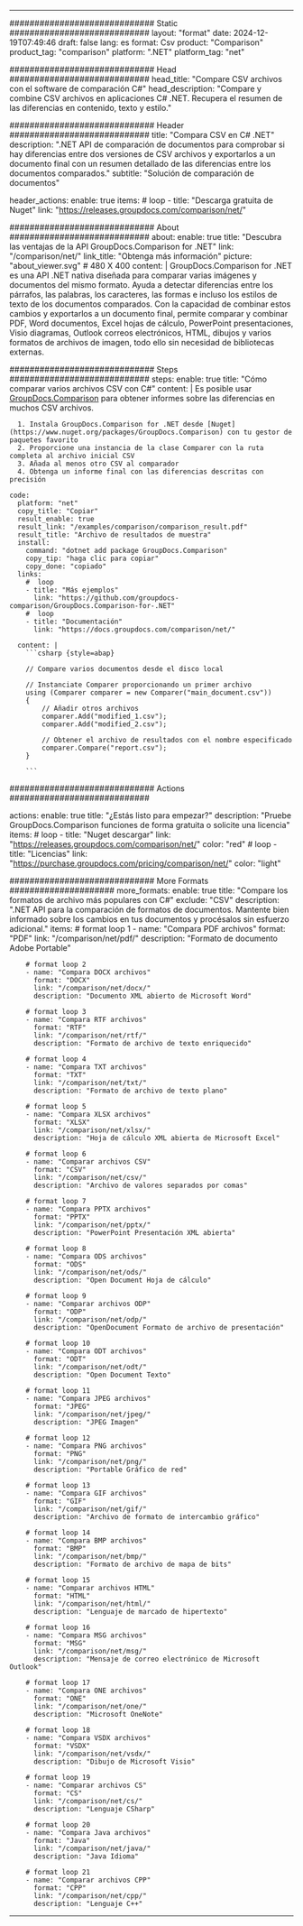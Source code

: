 
---
############################# Static ############################
layout: "format"
date:  2024-12-19T07:49:46
draft: false
lang: es
format: Csv
product: "Comparison"
product_tag: "comparison"
platform: ".NET"
platform_tag: "net"

############################# Head ############################
head_title: "Compare CSV archivos con el software de comparación C#"
head_description: "Compare y combine CSV archivos en aplicaciones C# .NET. Recupera el resumen de las diferencias en contenido, texto y estilo."

############################# Header ############################
title: "Compara CSV en C# .NET" 
description: ".NET API de comparación de documentos para comprobar si hay diferencias entre dos versiones de CSV archivos y exportarlos a un documento final con un resumen detallado de las diferencias entre los documentos comparados."
subtitle: "Solución de comparación de documentos" 

header_actions:
  enable: true
  items:
    #  loop
    - title: "Descarga gratuita de Nuget"
      link: "https://releases.groupdocs.com/comparison/net/"
      
############################# About ############################
about:
    enable: true
    title: "Descubra las ventajas de la API GroupDocs.Comparison for .NET"
    link: "/comparison/net/"
    link_title: "Obtenga más información"
    picture: "about_viewer.svg" # 480 X 400
    content: |
       GroupDocs.Comparison for .NET es una API .NET nativa diseñada para comparar varias imágenes y documentos del mismo formato. Ayuda a detectar diferencias entre los párrafos, las palabras, los caracteres, las formas e incluso los estilos de texto de los documentos comparados. Con la capacidad de combinar estos cambios y exportarlos a un documento final, permite comparar y combinar PDF, Word documentos, Excel hojas de cálculo, PowerPoint presentaciones, Visio diagramas, Outlook correos electrónicos, HTML, dibujos y varios formatos de archivos de imagen, todo ello sin necesidad de bibliotecas externas.

############################# Steps ############################
steps:
    enable: true
    title: "Cómo comparar varios archivos CSV con C#"
    content: |
      Es posible usar [GroupDocs.Comparison](https://products.groupdocs.com/comparison/net/) para obtener informes sobre las diferencias en muchos CSV archivos.
      
      1. Instala GroupDocs.Comparison for .NET desde [Nuget](https://www.nuget.org/packages/GroupDocs.Comparison) con tu gestor de paquetes favorito
      2. Proporcione una instancia de la clase Comparer con la ruta completa al archivo inicial CSV
      3. Añada al menos otro CSV al comparador
      4. Obtenga un informe final con las diferencias descritas con precisión
   
    code:
      platform: "net"
      copy_title: "Copiar"
      result_enable: true
      result_link: "/examples/comparison/comparison_result.pdf"
      result_title: "Archivo de resultados de muestra"
      install:
        command: "dotnet add package GroupDocs.Comparison"
        copy_tip: "haga clic para copiar"
        copy_done: "copiado"
      links:
        #  loop
        - title: "Más ejemplos"
          link: "https://github.com/groupdocs-comparison/GroupDocs.Comparison-for-.NET"
        #  loop
        - title: "Documentación"
          link: "https://docs.groupdocs.com/comparison/net/"
          
      content: |
        ```csharp {style=abap}

        // Compare varios documentos desde el disco local

        // Instanciate Comparer proporcionando un primer archivo
        using (Comparer comparer = new Comparer("main_document.csv"))
        {
            // Añadir otros archivos
        	comparer.Add("modified_1.csv");
            comparer.Add("modified_2.csv");

            // Obtener el archivo de resultados con el nombre especificado
            comparer.Compare("report.csv"); 
        }
        
        ```            

############################# Actions ############################

actions:
  enable: true
  title: "¿Estás listo para empezar?"
  description: "Pruebe GroupDocs.Comparison funciones de forma gratuita o solicite una licencia"
  items:
    #  loop
    - title: "Nuget descargar"
      link: "https://releases.groupdocs.com/comparison/net/"
      color: "red"
        #  loop
    - title: "Licencias"
      link: "https://purchase.groupdocs.com/pricing/comparison/net/"
      color: "light"


############################# More Formats #####################
more_formats:
    enable: true
    title: "Compare los formatos de archivo más populares con C#"
    exclude: "CSV"
    description: ".NET API para la comparación de formatos de documentos. Mantente bien informado sobre los cambios en tus documentos y procésalos sin esfuerzo adicional."
    items: 
        # format loop 1
        - name: "Compara PDF archivos"
          format: "PDF"
          link: "/comparison/net/pdf/"
          description: "Formato de documento Adobe Portable"

        # format loop 2
        - name: "Compara DOCX archivos"
          format: "DOCX"
          link: "/comparison/net/docx/"
          description: "Documento XML abierto de Microsoft Word"

        # format loop 3
        - name: "Compara RTF archivos"
          format: "RTF"
          link: "/comparison/net/rtf/"
          description: "Formato de archivo de texto enriquecido"

        # format loop 4
        - name: "Compara TXT archivos"
          format: "TXT"
          link: "/comparison/net/txt/"
          description: "Formato de archivo de texto plano"

        # format loop 5
        - name: "Compara XLSX archivos"
          format: "XLSX"
          link: "/comparison/net/xlsx/"
          description: "Hoja de cálculo XML abierta de Microsoft Excel"

        # format loop 6
        - name: "Comparar archivos CSV"
          format: "CSV"
          link: "/comparison/net/csv/"
          description: "Archivo de valores separados por comas"

        # format loop 7
        - name: "Compara PPTX archivos"
          format: "PPTX"
          link: "/comparison/net/pptx/"
          description: "PowerPoint Presentación XML abierta"

        # format loop 8
        - name: "Compara ODS archivos"
          format: "ODS"
          link: "/comparison/net/ods/"
          description: "Open Document Hoja de cálculo"

        # format loop 9
        - name: "Comparar archivos ODP"
          format: "ODP"
          link: "/comparison/net/odp/"
          description: "OpenDocument Formato de archivo de presentación"

        # format loop 10
        - name: "Compara ODT archivos"
          format: "ODT"
          link: "/comparison/net/odt/"
          description: "Open Document Texto"

        # format loop 11
        - name: "Compara JPEG archivos"
          format: "JPEG"
          link: "/comparison/net/jpeg/"
          description: "JPEG Imagen"

        # format loop 12
        - name: "Compara PNG archivos"
          format: "PNG"
          link: "/comparison/net/png/"
          description: "Portable Gráfico de red"

        # format loop 13
        - name: "Compara GIF archivos"
          format: "GIF"
          link: "/comparison/net/gif/"
          description: "Archivo de formato de intercambio gráfico"

        # format loop 14
        - name: "Compara BMP archivos"
          format: "BMP"
          link: "/comparison/net/bmp/"
          description: "Formato de archivo de mapa de bits"

        # format loop 15
        - name: "Comparar archivos HTML"
          format: "HTML"
          link: "/comparison/net/html/"
          description: "Lenguaje de marcado de hipertexto"

        # format loop 16
        - name: "Compara MSG archivos"
          format: "MSG"
          link: "/comparison/net/msg/"
          description: "Mensaje de correo electrónico de Microsoft Outlook"

        # format loop 17
        - name: "Compara ONE archivos"
          format: "ONE"
          link: "/comparison/net/one/"
          description: "Microsoft OneNote"

        # format loop 18
        - name: "Compara VSDX archivos"
          format: "VSDX"
          link: "/comparison/net/vsdx/"
          description: "Dibujo de Microsoft Visio"

        # format loop 19
        - name: "Comparar archivos CS"
          format: "CS"
          link: "/comparison/net/cs/"
          description: "Lenguaje CSharp"

        # format loop 20
        - name: "Compara Java archivos"
          format: "Java"
          link: "/comparison/net/java/"
          description: "Java Idioma"
          
        # format loop 21
        - name: "Comparar archivos CPP"
          format: "CPP"
          link: "/comparison/net/cpp/"
          description: "Lenguaje C++"
---